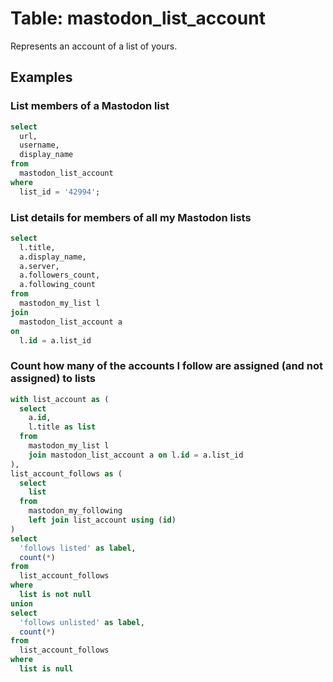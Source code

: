 # Table: mastodon_list_account

Represents an account of a list of yours.

## Examples

### List members of a Mastodon list

```sql
select
  url,
  username,
  display_name
from
  mastodon_list_account
where
  list_id = '42994';
```

### List details for members of all my Mastodon lists

```sql
select
  l.title,
  a.display_name,
  a.server,
  a.followers_count,
  a.following_count
from
  mastodon_my_list l
join
  mastodon_list_account a
on
  l.id = a.list_id
```

### Count how many of the accounts I follow are assigned (and not assigned) to lists

```sql
with list_account as (
  select
    a.id,
    l.title as list
  from
    mastodon_my_list l
    join mastodon_list_account a on l.id = a.list_id
),
list_account_follows as (
  select
    list
  from
    mastodon_my_following
    left join list_account using (id)
)
select
  'follows listed' as label,
  count(*)
from
  list_account_follows
where
  list is not null
union
select
  'follows unlisted' as label,
  count(*)
from
  list_account_follows
where
  list is null
```